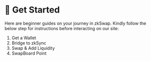 # 🔰 Get Started

Here are beginner guides on your journey in zkSwap. Kindly follow the below step for instructions before interacting on our site:

1. Get a Wallet
2. Bridge to zkSync
3. Swap & Add Liquidity
4. SwapBoard Point
